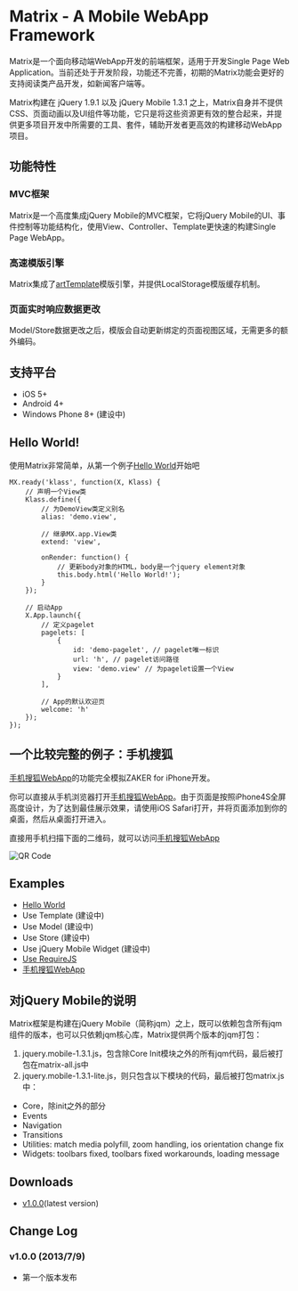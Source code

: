 # Matrix - A Mobile WebApp Framework

Matrix是一个面向移动端WebApp开发的前端框架，适用于开发Single Page Web Application。当前还处于开发阶段，功能还不完善，初期的Matrix功能会更好的支持阅读类产品开发，如新闻客户端等。

Matrix构建在 jQuery 1.9.1 以及 jQuery Mobile 1.3.1 之上，Matrix自身并不提供CSS、页面动画以及UI组件等功能，它只是将这些资源更有效的整合起来，并提供更多项目开发中所需要的工具、套件，辅助开发者更高效的构建移动WebApp项目。

## 功能特性

### MVC框架
Matrix是一个高度集成jQuery Mobile的MVC框架，它将jQuery Mobile的UI、事件控制等功能结构化，使用View、Controller、Template更快速的构建Single Page WebApp。

### 高速模版引擎
Matrix集成了[artTemplate](https://github.com/aui/artTemplate)模版引擎，并提供LocalStorage模版缓存机制。

### 页面实时响应数据更改
Model/Store数据更改之后，模版会自动更新绑定的页面视图区域，无需更多的额外编码。

## 支持平台

* iOS 5+
* Android 4+
* Windows Phone 8+ (建设中)

## Hello World!

使用Matrix非常简单，从第一个例子[Hello World](https://github.com/mxjs/matrix/tree/master/examples/helloworld/ "Example")开始吧

```
MX.ready('klass', function(X, Klass) {
    // 声明一个View类
    Klass.define({
        // 为DemoView类定义别名
        alias: 'demo.view',

        // 继承MX.app.View类
        extend: 'view',

        onRender: function() {
            // 更新body对象的HTML，body是一个jquery element对象
            this.body.html('Hello World!');
        }
    });

    // 启动App
    X.App.launch({
        // 定义pagelet
        pagelets: [
            {
                id: 'demo-pagelet', // pagelet唯一标识
                url: 'h', // pagelet访问路径
                view: 'demo.view' // 为pagelet设置一个View
            }
        ],

        // App的默认欢迎页
        welcome: 'h'
    });
});
```

## 一个比较完整的例子：手机搜狐

[手机搜狐WebApp](http://h5.m.sohu.com/matrix/v4/examples/msohu/index.html "手机搜狐(仿ZAKER界面)")的功能完全模拟ZAKER for iPhone开发。

你可以直接从手机浏览器打开[手机搜狐WebApp](http://h5.m.sohu.com/matrix/v4/examples/msohu/index.html "手机搜狐(仿ZAKER界面)")。由于页面是按照iPhone4S全屏高度设计，为了达到最佳展示效果，请使用iOS Safari打开，并将页面添加到你的桌面，然后从桌面打开进入。

直接用手机扫描下面的二维码，就可以访问[手机搜狐WebApp](http://h5.m.sohu.com/matrix/v4/examples/msohu/index.html "手机搜狐(仿ZAKER界面)")

![QR Code](https://raw.github.com/mxjs/matrix/master/examples/msohu/qrcode.png "二维码")

## Examples

* [Hello World](http://mxjs.github.io/matrix/dev/examples/helloworld/index.html "Hello World")
* Use Template (建设中)
* Use Model (建设中)
* Use Store (建设中)
* Use jQuery Mobile Widget (建设中)
* [Use RequireJS](http://mxjs.github.io/matrix/dev/examples/requirejs/index.html "Hello RequireJS")
* [手机搜狐WebApp](http://h5.m.sohu.com/matrix/v4/examples/msohu/index.html "手机搜狐(仿ZAKER界面)")

## 对jQuery Mobile的说明
Matrix框架是构建在jQuery Mobile（简称jqm）之上，既可以依赖包含所有jqm组件的版本，也可以只依赖jqm核心库，Matrix提供两个版本的jqm打包：

1. jquery.mobile-1.3.1.js，包含除Core Init模块之外的所有jqm代码，最后被打包在matrix-all.js中
2. jquery.mobile-1.3.1-lite.js，则只包含以下模块的代码，最后被打包matrix.js中：
 * Core，除init之外的部分
 * Events
 * Navigation
 * Transitions
 * Utilities: match media polyfill, zoom handling, ios orientation change fix
 * Widgets: toolbars fixed, toolbars fixed workarounds, loading message

## Downloads

* [v1.0.0](http://mxjs.github.io/matrix/tags/matrix-1.0.0.zip "matrix-1.0.0.zip")(latest version)

## Change Log

### v1.0.0 (2013/7/9)

* 第一个版本发布

